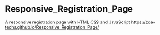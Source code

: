 # Responsive_Registration_Page
A responsive registration page with HTML CSS and JavaScript
https://zoe-techs.github.io/Responsive_Registration_Page/
